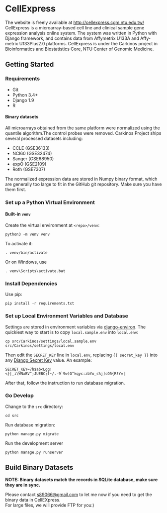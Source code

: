 # CellExpress

The website is freely available at http://cellexpress.cgm.ntu.edu.tw/  
CellExpress is a microarray-based cell line and clinical sample gene expression analysis online system.
The system was written in Python with Django framework, and contains data from Affymetrix U133A and Affy-metrix U133Plus2.0 platforms. 
CellExpress is under the Carkinos project in Bioinformatics and Biostatistics Core, NTU Center of Genomic Medicine.


## Getting Started

### Requirements

- Git
- Python 3.4+
- Django 1.9
- R

#### Binary datasets
All microarrays obtained from the same platform were normalized using the quantile algorithm.The control probes were removed.
Carkinos Project ships several processed datasets including:

- CCLE (GSE36133)
- NCI60 (GSE32474)
- Sanger (GSE68950)
- expO (GSE2109)
- Roth (GSE7307)

The normalized expression data are stored in Numpy binary format, which are generally too large to fit in the GitHub git repository. Make sure you have them first.


### Set up a Python Virtual Environment

#### Built-in `venv`

Create the virtual environment at `<repo>/venv`:

    python3 -m venv venv

To activate it:

    . venv/bin/activate

Or on Windows, use

    . venv\Scripts\activate.bat


### Install Dependencies

Use pip:

    pip install -r requirements.txt


### Set up Local Environment Variables and Database

Settings are stored in environment variables via [django-environ]. The
quickiest way to start is to copy `local.sample.env` into `local.env`:

    cp src/Carkinos/settings/local.sample.env src/Carkinos/settings/local.env

Then edit the `SECRET_KEY` line in `local.env`, replacing `{{ secret_key }}` into any [Django Secret Key] value. An example:

    SECRET_KEY=7h$ab<Lgg!<}|_i\WNxBV^;JUEBC;f~/.-9`9w)G^kqyc:zbYo_s%j]cO5{R!Y=|

After that, follow the instruction to run database migration.


### Go Develop

Change to the `src` directory:

    cd src

Run database migration:

    python manage.py migrate

Run the development server

    python manage.py runserver



## Build Binary Datasets

**NOTE: Binary datasets match the records in SQLite database, make sure they are in sync.**

Please contact s89066@gmail.com to let me now if you need to get the binary data in CellEXpress.  
For large files, we will provide FTP for you:)

[django-environ]: http://django-environ.readthedocs.org/en/latest/
[Django Secret Key]: http://www.miniwebtool.com/django-secret-key-generator/

